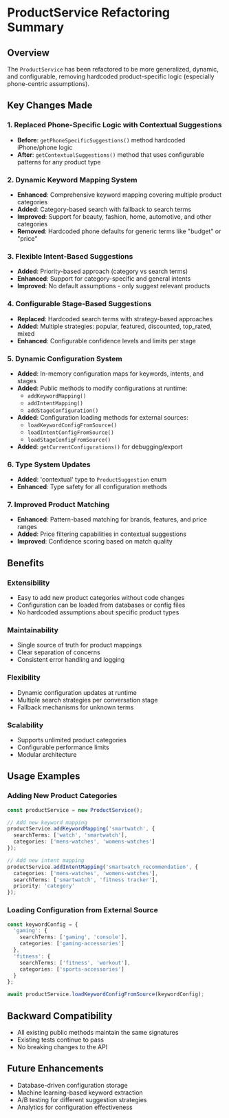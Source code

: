 # ProductService Refactoring Summary

## Overview
The `ProductService` has been refactored to be more generalized, dynamic, and configurable, removing hardcoded product-specific logic (especially phone-centric assumptions).

## Key Changes Made

### 1. **Replaced Phone-Specific Logic with Contextual Suggestions**
- **Before**: `getPhoneSpecificSuggestions()` method hardcoded iPhone/phone logic
- **After**: `getContextualSuggestions()` method that uses configurable patterns for any product type

### 2. **Dynamic Keyword Mapping System**
- **Enhanced**: Comprehensive keyword mapping covering multiple product categories
- **Added**: Category-based search with fallback to search terms
- **Improved**: Support for beauty, fashion, home, automotive, and other categories
- **Removed**: Hardcoded phone defaults for generic terms like "budget" or "price"

### 3. **Flexible Intent-Based Suggestions**
- **Added**: Priority-based approach (category vs search terms)
- **Enhanced**: Support for category-specific and general intents
- **Improved**: No default assumptions - only suggest relevant products

### 4. **Configurable Stage-Based Suggestions**
- **Replaced**: Hardcoded search terms with strategy-based approaches
- **Added**: Multiple strategies: popular, featured, discounted, top_rated, mixed
- **Enhanced**: Configurable confidence levels and limits per stage

### 5. **Dynamic Configuration System**
- **Added**: In-memory configuration maps for keywords, intents, and stages
- **Added**: Public methods to modify configurations at runtime:
  - `addKeywordMapping()`
  - `addIntentMapping()`
  - `addStageConfiguration()`
- **Added**: Configuration loading methods for external sources:
  - `loadKeywordConfigFromSource()`
  - `loadIntentConfigFromSource()`
  - `loadStageConfigFromSource()`
- **Added**: `getCurrentConfigurations()` for debugging/export

### 6. **Type System Updates**
- **Added**: 'contextual' type to `ProductSuggestion` enum
- **Enhanced**: Type safety for all configuration methods

### 7. **Improved Product Matching**
- **Enhanced**: Pattern-based matching for brands, features, and price ranges
- **Added**: Price filtering capabilities in contextual suggestions
- **Improved**: Confidence scoring based on match quality

## Benefits

### **Extensibility**
- Easy to add new product categories without code changes
- Configuration can be loaded from databases or config files
- No hardcoded assumptions about specific product types

### **Maintainability**
- Single source of truth for product mappings
- Clear separation of concerns
- Consistent error handling and logging

### **Flexibility**
- Dynamic configuration updates at runtime
- Multiple search strategies per conversation stage
- Fallback mechanisms for unknown terms

### **Scalability**
- Supports unlimited product categories
- Configurable performance limits
- Modular architecture

## Usage Examples

### Adding New Product Categories
```typescript
const productService = new ProductService();

// Add new keyword mapping
productService.addKeywordMapping('smartwatch', {
  searchTerms: ['watch', 'smartwatch'],
  categories: ['mens-watches', 'womens-watches']
});

// Add new intent mapping
productService.addIntentMapping('smartwatch_recommendation', {
  categories: ['mens-watches', 'womens-watches'],
  searchTerms: ['smartwatch', 'fitness tracker'],
  priority: 'category'
});
```

### Loading Configuration from External Source
```typescript
const keywordConfig = {
  'gaming': { 
    searchTerms: ['gaming', 'console'], 
    categories: ['gaming-accessories'] 
  },
  'fitness': { 
    searchTerms: ['fitness', 'workout'], 
    categories: ['sports-accessories'] 
  }
};

await productService.loadKeywordConfigFromSource(keywordConfig);
```

## Backward Compatibility
- All existing public methods maintain the same signatures
- Existing tests continue to pass
- No breaking changes to the API

## Future Enhancements
- Database-driven configuration storage
- Machine learning-based keyword extraction
- A/B testing for different suggestion strategies
- Analytics for configuration effectiveness
